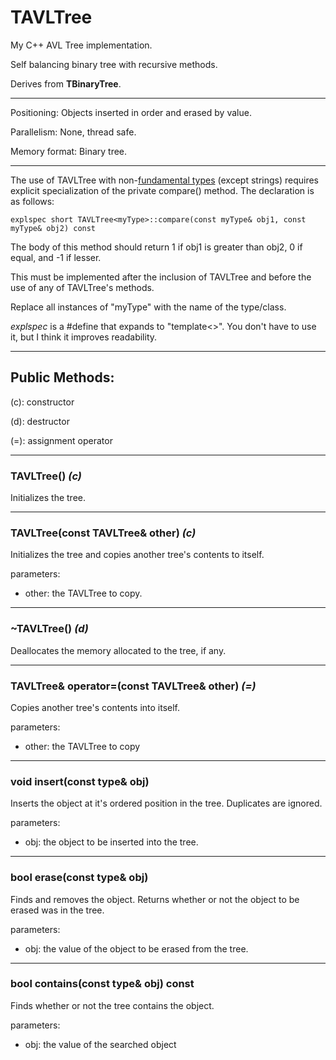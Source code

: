 # TAVLTree

My C++ AVL Tree implementation.

Self balancing binary tree with recursive methods.

Derives from **TBinaryTree**.

---

Positioning: Objects inserted in order and erased by value.

Parallelism: None, thread safe.

Memory format: Binary tree.

---

The use of TAVLTree with non-[fundamental types](https://www.cplusplus.com/reference/type_traits/is_fundamental/) (except strings) requires explicit specialization of the private compare() method. The declaration is as follows:
```
explspec short TAVLTree<myType>::compare(const myType& obj1, const myType& obj2) const
```
The body of this method should return 1 if obj1 is greater than obj2, 0 if equal, and -1 if lesser.

This must be implemented after the inclusion of TAVLTree and before the use of any of TAVLTree's methods.

Replace all instances of "myType" with the name of the type/class.

*explspec* is a #define that expands to "template<>". You don't have to use it, but I think it improves readability.

---

## Public Methods:

(c): constructor

(d): destructor

(=): assignment operator

---
### TAVLTree() *(c)*

Initializes the tree.

---
### TAVLTree(const TAVLTree<type>& other) *(c)*

Initializes the tree and copies another tree's contents to itself.

parameters:
- other: the TAVLTree to copy.

---
### ~TAVLTree() *(d)*

Deallocates the memory allocated to the tree, if any.

---
### TAVLTree<type>& operator=(const TAVLTree<type>& other) *(=)*

Copies another tree's contents into itself.

parameters:
- other: the TAVLTree to copy

---
### void insert(const type& obj)

Inserts the object at it's ordered position in the tree. Duplicates are ignored.

parameters:
- obj: the object to be inserted into the tree.

---
### bool erase(const type& obj)

Finds and removes the object. Returns whether or not the object to be erased was in the tree.

parameters:
- obj: the value of the object to be erased from the tree.

---
### bool contains(const type& obj) const

Finds whether or not the tree contains the object.

parameters:
- obj: the value of the searched object

